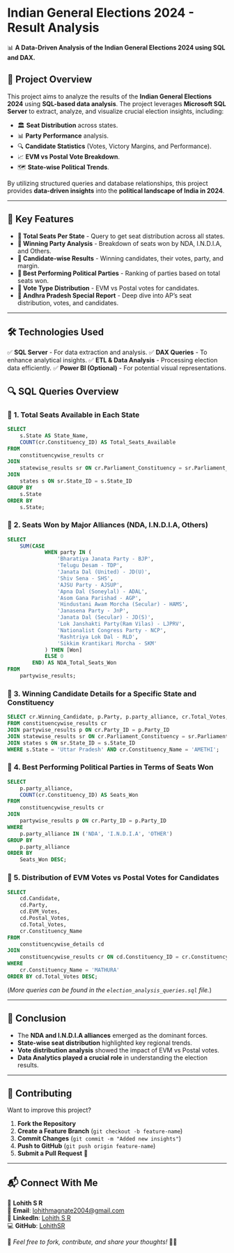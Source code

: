 # Indian General Elections 2024 - Result Analysis

📊 **A Data-Driven Analysis of the Indian General Elections 2024 using SQL and DAX.**

## 📝 Project Overview
This project aims to analyze the results of the **Indian General Elections 2024** using **SQL-based data analysis**. The project leverages **Microsoft SQL Server** to extract, analyze, and visualize crucial election insights, including:
- 🏛️ **Seat Distribution** across states.
- 📊 **Party Performance** analysis.
- 🔍 **Candidate Statistics** (Votes, Victory Margins, and Performance).
- 📈 **EVM vs Postal Vote Breakdown**.
- 🗺️ **State-wise Political Trends**.

By utilizing structured queries and database relationships, this project provides **data-driven insights** into the **political landscape of India in 2024**.

---

## 🚀 Key Features
- **📌 Total Seats Per State** - Query to get seat distribution across all states.
- **📌 Winning Party Analysis** - Breakdown of seats won by NDA, I.N.D.I.A, and Others.
- **📌 Candidate-wise Results** - Winning candidates, their votes, party, and margin.
- **📌 Best Performing Political Parties** - Ranking of parties based on total seats won.
- **📌 Vote Type Distribution** - EVM vs Postal votes for candidates.
- **📌 Andhra Pradesh Special Report** - Deep dive into AP’s seat distribution, votes, and candidates.

---

## 🛠 Technologies Used
✅ **SQL Server** - For data extraction and analysis.
✅ **DAX Queries** - To enhance analytical insights.
✅ **ETL & Data Analysis** - Processing election data efficiently.
✅ **Power BI (Optional)** - For potential visual representations.


## 🔍 SQL Queries Overview

### 📌 **1. Total Seats Available in Each State**
```sql
SELECT 
    s.State AS State_Name,
    COUNT(cr.Constituency_ID) AS Total_Seats_Available
FROM 
    constituencywise_results cr
JOIN 
    statewise_results sr ON cr.Parliament_Constituency = sr.Parliament_Constituency
JOIN 
    states s ON sr.State_ID = s.State_ID
GROUP BY 
    s.State
ORDER BY 
    s.State;
```

### 📌 **2. Seats Won by Major Alliances (NDA, I.N.D.I.A, Others)**
```sql
SELECT 
    SUM(CASE 
            WHEN party IN (
                'Bharatiya Janata Party - BJP', 
                'Telugu Desam - TDP', 
                'Janata Dal (United) - JD(U)',
                'Shiv Sena - SHS', 
                'AJSU Party - AJSUP', 
                'Apna Dal (Soneylal) - ADAL', 
                'Asom Gana Parishad - AGP',
                'Hindustani Awam Morcha (Secular) - HAMS', 
                'Janasena Party - JnP', 
                'Janata Dal (Secular) - JD(S)',
                'Lok Janshakti Party(Ram Vilas) - LJPRV', 
                'Nationalist Congress Party - NCP',
                'Rashtriya Lok Dal - RLD', 
                'Sikkim Krantikari Morcha - SKM'
            ) THEN [Won]
            ELSE 0 
        END) AS NDA_Total_Seats_Won
FROM 
    partywise_results;
```

### 📌 **3. Winning Candidate Details for a Specific State and Constituency**
```sql
SELECT cr.Winning_Candidate, p.Party, p.party_alliance, cr.Total_Votes, cr.Margin, cr.Constituency_Name, s.State
FROM constituencywise_results cr
JOIN partywise_results p ON cr.Party_ID = p.Party_ID
JOIN statewise_results sr ON cr.Parliament_Constituency = sr.Parliament_Constituency
JOIN states s ON sr.State_ID = s.State_ID
WHERE s.State = 'Uttar Pradesh' AND cr.Constituency_Name = 'AMETHI';
```

### 📌 **4. Best Performing Political Parties in Terms of Seats Won**
```sql
SELECT 
    p.party_alliance,
    COUNT(cr.Constituency_ID) AS Seats_Won
FROM 
    constituencywise_results cr
JOIN 
    partywise_results p ON cr.Party_ID = p.Party_ID
WHERE 
    p.party_alliance IN ('NDA', 'I.N.D.I.A', 'OTHER')
GROUP BY 
    p.party_alliance
ORDER BY 
    Seats_Won DESC;
```

### 📌 **5. Distribution of EVM Votes vs Postal Votes for Candidates**
```sql
SELECT 
    cd.Candidate,
    cd.Party,
    cd.EVM_Votes,
    cd.Postal_Votes,
    cd.Total_Votes,
    cr.Constituency_Name
FROM 
    constituencywise_details cd
JOIN 
    constituencywise_results cr ON cd.Constituency_ID = cr.Constituency_ID
WHERE 
    cr.Constituency_Name = 'MATHURA'
ORDER BY cd.Total_Votes DESC;
```

(*More queries can be found in the `election_analysis_queries.sql` file.*)

---

## 🏁 Conclusion
- The **NDA and I.N.D.I.A alliances** emerged as the dominant forces.
- **State-wise seat distribution** highlighted key regional trends.
- **Vote distribution analysis** showed the impact of EVM vs Postal votes.
- **Data Analytics played a crucial role** in understanding the election results.

---

## 🤝 Contributing
Want to improve this project?
1. **Fork the Repository**
2. **Create a Feature Branch** (`git checkout -b feature-name`)
3. **Commit Changes** (`git commit -m "Added new insights"`)
4. **Push to GitHub** (`git push origin feature-name`)
5. **Submit a Pull Request** 🚀

---

## 📬 Connect With Me
👤 **Lohith S R**  
📧 **Email**: lohithmagnate2004@gmail.com  
🔗 **LinkedIn**: [Lohith S R](https://www.linkedin.com/in/lohith-s-r)  
💻 **GitHub**: [LohithSR](https://github.com/LohithSR)  

📢 *Feel free to fork, contribute, and share your thoughts!* 🚀🔥

